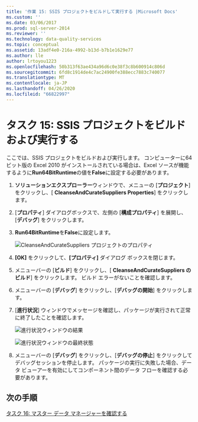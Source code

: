 ```yaml
---
title: '作業 15: SSIS プロジェクトをビルドして実行する |Microsoft Docs'
ms.custom: ''
ms.date: 03/06/2017
ms.prod: sql-server-2014
ms.reviewer: ''
ms.technology: data-quality-services
ms.topic: conceptual
ms.assetid: 13adf4e0-216a-4992-b13d-b7b1e1629e77
ms.author: lle
author: lrtoyou1223
ms.openlocfilehash: 50b313f63ae434a96d6c0e38f3c8b600914c806d
ms.sourcegitcommit: 6fd8c1914de4c7ac24900fe388ecc7883c740077
ms.translationtype: MT
ms.contentlocale: ja-JP
ms.lasthandoff: 04/26/2020
ms.locfileid: "66822997"
---
```

# <a name="task-15-building-and-running-the-ssis-project"></a>タスク 15: SSIS プロジェクトをビルドおよび実行する

  ここでは、SSIS プロジェクトをビルドおよび実行します。 コンピューターに64ビット版の Excel 2010 がインストールされている場合は、Excel ソースが機能するように**Run64BitRuntime**の値を**False**に設定する必要があります。  
  
1.  **ソリューションエクスプローラー**ウィンドウで、メニューの [**プロジェクト**] をクリックし、[ **CleanseAndCurateSuppliers Properties**] をクリックします。  
  
2.  [**プロパティ**] ダイアログボックスで、左側の [**構成プロパティ**] を展開し、[**デバッグ**] をクリックします。  
  
3.  **Run64BitRuntime**を**False**に設定します。  
  
     ![CleanseAndCurateSuppliers プロジェクトのプロパティ](../../2014/tutorials/media/et-buildingandrunningthessisproject-01.jpg "CleanseAndCurateSuppliers プロジェクトのプロパティ")  
  
4.  **[OK]** をクリックして、**[プロパティ]** ダイアログ ボックスを閉じます。  
  
5.  メニューバーの [**ビルド**] をクリックし、[ **CleanseAndCurateSuppliers のビルド**] をクリックします。 ビルド エラーがないことを確認します。  
  
6.  メニューバーの [**デバッグ**] をクリックし、[**デバッグの開始**] をクリックします。  
  
7.  [**進行状況**] ウィンドウでメッセージを確認し、パッケージが実行されて正常に終了したことを確認します。  
  
     ![進行状況ウィンドウの結果](../../2014/tutorials/media/et-buildingandrunningthessisproject-02.jpg "進行状況ウィンドウの結果")  
  
     ![進行状況ウィンドウの最終状態](../../2014/tutorials/media/et-buildingandrunningthessisproject-03.jpg "進行状況ウィンドウの最終状態")  
  
8.  メニューバーの [**デバッグ**] をクリックし、[**デバッグの停止**] をクリックしてデバッグセッションを停止します。 パッケージの実行に失敗した場合、データ ビューアーを有効にしてコンポーネント間のデータ フローを確認する必要があります。  
  
## <a name="next-step"></a>次の手順  
 [タスク 16: マスター データ マネージャーを確認する](../../2014/tutorials/task-16-verifying-with-master-data-manager.md)  
  
  
